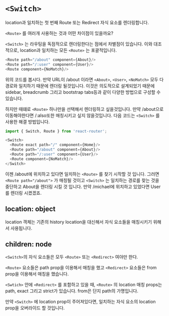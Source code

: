 # ```<Switch>```
location과 일치하는 첫 번째 Route 또는 Redirect 자식 요소를 렌더링합니다.

```<Route>``` 를 여러개 사용하는 것과 어떤 차이점이 있을까요?

```<Switch>``` 는 라우팅을 독점적으로 렌더링한다는 점에서 차별점이 있습니다. 이와 대조적으로, location과 일치하는 모든 ```<Route>``` 는 포괄적입니다.

```javascript
<Route path="/about" component={About}/>
<Route path="/:user" component={User}/>
<Route component={NoMatch}/>
```
위의 코드를 봅시다. 만약 URL이 /about 이라면 ```<About>```, ```<User>```, ```<NoMatch>``` 모두 다 경로와 일치하기 때문에 렌더링 될것입니다. 이것은 의도적으로 설계되었기 때문에 sidebar, breadcrumb 그리고 bootstrap tabs등과 같이 다양한 방법으로 구성할 수 있습니다.

하지만 때떄로 ```<Route>``` 하나만을 선택해서 렌더링하고 싶을것입니다. 만약 /about으로 이동해야한다면 /:also또한 매칭시키고 싶지 않을것입니다. 다음 코드는 ```<Switch>``` 를 사용한 해결 방법입니다.

```javascript
import { Switch, Route } from 'react-router';

<Switch>
  <Route exact path="/" component={Home}/>
  <Route path="/about" component={About}/>
  <Route path="/:user" component={User}/>
  <Route component={NoMatch}/>
</Switch>
```

이젠 /about에 위치하고 있다면 일치하는 ```<Route>``` 를 찾기 시작할 것 입니다. 그러면 ```<Route path="/about">``` 가 매칭될 것이고 ```<Switch>``` 는 일치하는 경로를 찾는 것을 중단하고 About을 렌더링 시킬 것 입니다. 만약 /michael에 위치하고 있었다면 User를 렌더링 시켰겠죠.

location: object
---
location 객체는 기존의 history location을 대신해서 자식 요소들을 매칭시키기 위해서 사용됩니다.

children: node
---
```<Switch>```의 자식 요소들은 모두 ```<Route>``` 또는 ```<Redirect>``` 여야만 한다.

```<Route>``` 요소들은 path prop을 이용해서 매칭을 했고 ```<Redirect>``` 요소들은 from prop을 이용해서 매칭을 했습니다.

```<Swtich>``` 안에 ```<Redirect>``` 를 포함하고 있을 때, ```<Route>``` 의 location 매칭 props는 path, exact 그리고 strict가 있습니다. from은 단지 path의 가명입니다.

만약 ```<Switch>``` 에 location prop이 주어져있다면, 일치하는 자식 요소의 location prop을 오버라이드 할 것입니다.
